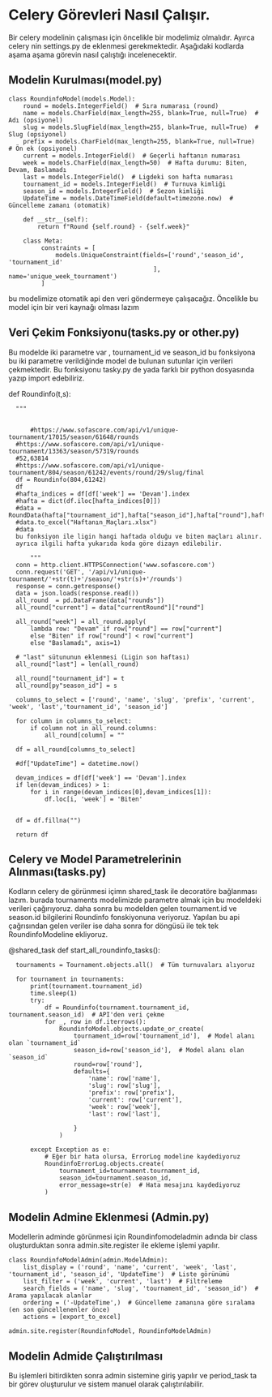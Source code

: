 # Celery Görevleri Nasıl Çalışır.

Bir celery modelinin çalışması için öncelikle bir modelimiz olmalıdır.
Ayırca celery nin settings.py de eklenmesi gerekmektedir.
Aşağıdaki kodlarda aşama aşama görevin nasıl çalıştığı incelenecektir.

## Modelin Kurulması(model.py)
  
    class RoundinfoModel(models.Model):
        round = models.IntegerField()  # Sıra numarası (round)
        name = models.CharField(max_length=255, blank=True, null=True)  # Adı (opsiyonel)
        slug = models.SlugField(max_length=255, blank=True, null=True)  # Slug (opsiyonel)
        prefix = models.CharField(max_length=255, blank=True, null=True)  # Ön ek (opsiyonel)
        current = models.IntegerField()  # Geçerli haftanın numarası
        week = models.CharField(max_length=50)  # Hafta durumu: Biten, Devam, Baslamadı
        last = models.IntegerField()  # Ligdeki son hafta numarası
        tournament_id = models.IntegerField()  # Turnuva kimliği
        season_id = models.IntegerField()  # Sezon kimliği
        UpdateTime = models.DateTimeField(default=timezone.now)  # Güncelleme zamanı (otomatik)
    
        def __str__(self):
            return f"Round {self.round} - {self.week}"
        
        class Meta:
             constraints = [
                 models.UniqueConstraint(fields=['round','season_id', 'tournament_id'
                                            ], name='unique_week_tournament')
             ]

bu modelimize otomatik api den veri göndermeye çalışacağız.
Öncelikle bu model için bir veri kaynağı olması lazım

## Veri Çekim Fonksiyonu(tasks.py or other.py)

Bu modelde iki parametre var , tournament_id ve season_id bu fonksiyona bu iki parametre verildiğinde model de bulunan sutunlar için verileri çekmektedir.
Bu fonksiyonu tasky.py de yada farklı bir python dosyasında yazıp import edebiliriz.


  def Roundinfo(t,s):
  
  
      """
      
          
          #https://www.sofascore.com/api/v1/unique-tournament/17015/season/61648/rounds
      #https://www.sofascore.com/api/v1/unique-tournament/13363/season/57319/rounds
      #52,63814
      #https://www.sofascore.com/api/v1/unique-tournament/804/season/61242/events/round/29/slug/final
      df = Roundinfo(804,61242)
      df
      #hafta_indices = df[df['week'] == 'Devam'].index
      #hafta = dict(df.iloc[hafta_indices[0]])
      #data = RoundData(hafta["tournament_id"],hafta["season_id"],hafta["round"],hafta["slug"],hafta["prefix"])
      #data.to_excel("Haftanın_Maçları.xlsx")
      #data
      bu fonksiyon ile ligin hangi haftada olduğu ve biten maçları alınır.
      ayrıca ilgili hafta yukarıda koda göre dizayn edilebilir.
      
          """
      conn = http.client.HTTPSConnection('www.sofascore.com')
      conn.request('GET', '/api/v1/unique-tournament/'+str(t)+'/season/'+str(s)+'/rounds')
      response = conn.getresponse()
      data = json.loads(response.read())
      all_round  = pd.DataFrame(data["rounds"])
      all_round["current"] = data["currentRound"]["round"]
      
      all_round["week"] = all_round.apply(
          lambda row: "Devam" if row["round"] == row["current"] 
          else "Biten" if row["round"] < row["current"] 
          else "Baslamadı", axis=1)
      
      # "last" sütununun eklenmesi (Ligin son haftası)
      all_round["last"] = len(all_round)
  
      all_round["tournament_id"] = t
      all_round[py"season_id"] = s
  
      columns_to_select = ['round', 'name', 'slug', 'prefix', 'current', 'week', 'last','tournament_id', 'season_id']
      
      for column in columns_to_select:
          if column not in all_round.columns:
              all_round[column] = ""  
              
      df = all_round[columns_to_select]
      
      #df["UpdateTime"] = datetime.now()
      
      devam_indices = df[df['week'] == 'Devam'].index
      if len(devam_indices) > 1:
          for i in range(devam_indices[0],devam_indices[1]):
              df.loc[i, 'week'] = 'Biten'
              
    
      df = df.fillna("")
      
      return df
  
## Celery ve Model Parametrelerinin Alınması(tasks.py)

Kodların celery de görünmesi içimn shared_task ile decoratöre bağlanması lazım.
burada tournaments modelimizde parametre almak için bu modeldeki verileri çağırıyoruz.
daha sonra bu modelden gelen tournament.id ve season.id bilgilerini Roundinfo fonskiyonuna veriyoruz.
Yapılan bu api çağrısından gelen veriler ise daha sonra for döngüsü ile tek tek RoundinfoModeline ekliyoruz.

  @shared_task
  def start_all_roundinfo_tasks():
  
      tournaments = Tournament.objects.all()  # Tüm turnuvaları alıyoruz
      
      for tournament in tournaments:
          print(tournament.tournament_id)
          time.sleep(1)
          try:
              df = Roundinfo(tournament.tournament_id, tournament.season_id)  # API'den veri çekme
              for _, row in df.iterrows():
                  RoundinfoModel.objects.update_or_create(
                      tournament_id=row['tournament_id'],  # Model alanı olan `tournament_id`
                      season_id=row['season_id'],  # Model alanı olan `season_id`
                      round=row['round'],
                      defaults={
                          'name': row['name'],
                          'slug': row['slug'],
                          'prefix': row['prefix'],
                          'current': row['current'],
                          'week': row['week'],
                          'last': row['last'],
                      
                      }
                  )
  
          except Exception as e:
              # Eğer bir hata olursa, ErrorLog modeline kaydediyoruz
              RoundinfoErrorLog.objects.create(
                  tournament_id=tournament.tournament_id,
                  season_id=tournament.season_id,
                  error_message=str(e)  # Hata mesajını kaydediyoruz
              )

## Modelin Admine Eklenmesi (Admin.py)

Modellerin adminde görünmesi için Roundinfomodeladmin adında bir class oluşturduktan sonra admin.site.register ile ekleme işlemi yapılır.

    class RoundinfoModelAdmin(admin.ModelAdmin):
        list_display = ('round', 'name', 'current', 'week', 'last', 'tournament_id', 'season_id', 'UpdateTime')  # Liste görünümü
        list_filter = ('week', 'current', 'last')  # Filtreleme
        search_fields = ('name', 'slug', 'tournament_id', 'season_id')  # Arama yapılacak alanlar
        ordering = ('-UpdateTime',)  # Güncelleme zamanına göre sıralama (en son güncellenenler önce)
        actions = [export_to_excel]
    
    admin.site.register(RoundinfoModel, RoundinfoModelAdmin)


## Modelin Admide Çalıştırılması

Bu işlemleri bitirdikten sonra admin sistemine giriş yapılır ve period_task ta bir görev oluşturulur ve sistem manuel olarak çalıştırılabilir.




